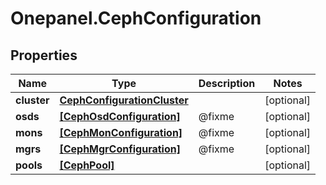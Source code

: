 # Onepanel.CephConfiguration

## Properties
Name | Type | Description | Notes
------------ | ------------- | ------------- | -------------
**cluster** | [**CephConfigurationCluster**](CephConfigurationCluster.md) |  | [optional] 
**osds** | [**[CephOsdConfiguration]**](CephOsdConfiguration.md) | @fixme | [optional] 
**mons** | [**[CephMonConfiguration]**](CephMonConfiguration.md) | @fixme | [optional] 
**mgrs** | [**[CephMgrConfiguration]**](CephMgrConfiguration.md) | @fixme | [optional] 
**pools** | [**[CephPool]**](CephPool.md) |  | [optional] 


